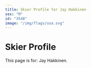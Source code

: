```yaml
---
title: Skier Profile for Jay Hakkinen
sex: "M"
id: "3548"
image: "/img/flags/usa.svg" 
---
```


# Skier Profile

This page is for: Jay Hakkinen.
    